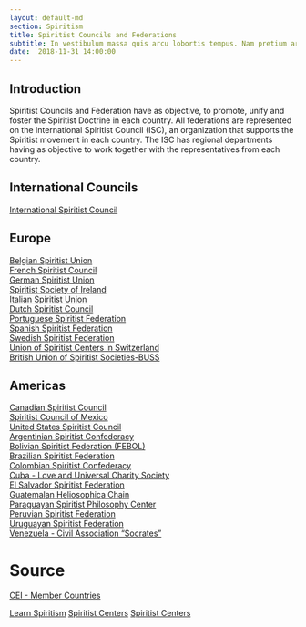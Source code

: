 ```yaml
---
layout: default-md
section: Spiritism
title: Spiritist Councils and Federations
subtitle: In vestibulum massa quis arcu lobortis tempus. Nam pretium arcu in odio vulputate luctus.
date:  2018-11-31 14:00:00
---
```


## Introduction
Spiritist Councils and Federation have as objective, to promote, unify and foster the Spiritist Doctrine in each country. All federations are represented on the International Spiritist Council (ISC), an organization that supports the Spiritist movement in each country. The ISC has regional departments having as objective to work together with the representatives from each country.

## International Councils
[International Spiritist Council](https://cei-spiritistcouncil.com/)  

## Europe
[Belgian Spiritist Union](http://www.spirite.be/)  
[French Spiritist Council](https://www.conseil-spirite.org/)  
[German Spiritist Union](https://www.facebook.com/spiritismus)  
[Spiritist Society of Ireland](http://www.spiritismireland.com/)  
[Italian Spiritist Union](http://www.italiausi.com/)  
[Dutch Spiritist Council](http://www.nrsp.nl/)  
[Portuguese Spiritist Federation](http://www.feportuguesa.pt/)  
[Spanish Spiritist Federation](http://www.espiritismo.cc/)  
[Swedish Spiritist Federation](https://www.facebook.com/Spiritismen/)  
[Union of Spiritist Centers in Switzerland](http://www.ucess.ch/)  
[British Union of Spiritist Societies-BUSS](http://www.buss.org.uk/)  

## Americas
[Canadian Spiritist Council](http://www.canadianspiritistcouncil.com/)    
[Spiritist Council of Mexico](http://www.espiritismoenmexico.org/)    
[United States Spiritist Council](http://www.spiritist.us/)    
[Argentinian Spiritist Confederacy](http://www.ceanet.com.ar/)  
[Bolivian Spiritist Federation (FEBOL)](http://www.febol.org/)  
[Brazilian Spiritist Federation](http://www.febnet.org.br/)  
[Colombian Spiritist Confederacy](http://www.confecol.org/)  
[Cuba - Love and Universal Charity Society](http://www.josedeluz.com/)  
[El Salvador Spiritist Federation](http://www.elsalvadorespirita.org/)  
[Guatemalan Heliosophica Chain](mailto:ebravo_1@hotmail.com)  
[Paraguayan Spiritist Philosophy Center](https://www.facebook.com/Centro-de-Filosof%C3%ADa-Espiritista-Paraguayo-509226199186105/)  
[Peruvian Spiritist Federation](http://peruespirita.blogspot.pt/)  
[Uruguayan Spiritist Federation](http://www.espiritismouruguay.com/)  
[Venezuela - Civil Association “Socrates”](http://www.venezuelaespirita.org/)  


# Source
[CEI - Member Countries](https://cei-spiritistcouncil.com/member-countries/#1485984587200-c49f8ddf-5f57)


<a href="/spiritism/" class="button special">Learn Spiritism</a>
<a href="/spiritism/centers" class="button">Spiritist Centers</a>
<a href="/spiritism/centers" class="button">Spiritist Centers</a>
